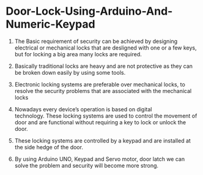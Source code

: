 # Door-Lock-Using-Arduino-And-Numeric-Keypad

1. The Basic requirement of security can be achieved by designing electrical or mechanical locks that are desligned with one or a few keys, but for locking a big area many locks are required.

2. Basically traditional locks are heavy and are not protective as they can be broken down easily by using some tools. 

3. Electronic locking systems are preferable over mechanical locks, to resolve the security problems that are associated with the mechanical locks

4. Nowadays every device’s operation is based on digital technology. These locking systems are used to control the movement of door and are functional without requiring a key to lock or unlock the door. 

5. These locking systems are controlled by a keypad and are installed at the side hedge of the door.

6. By using Arduino UNO, Keypad and Servo motor, door latch we can solve the problem and security will become more strong.
